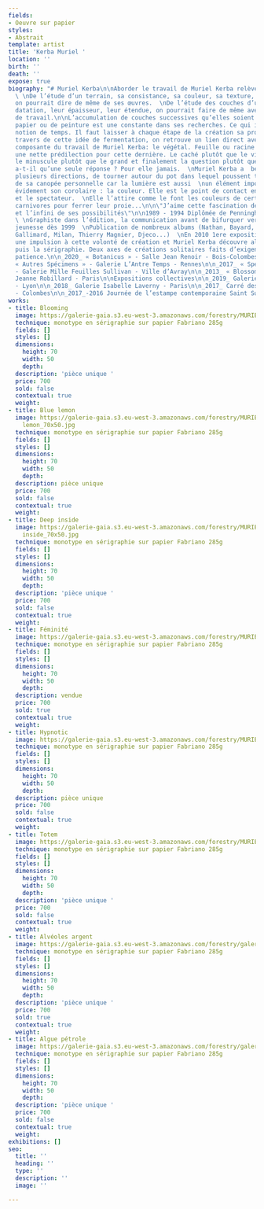 ```yaml
---
fields:
- Oeuvre sur papier
styles:
- Abstrait
template: artist
title: 'Kerba Muriel '
location: ''
birth: ''
death: ''
expose: true
biography: "# Muriel Kerba\n\nAborder le travail de Muriel Kerba relève de la spéléologie.
  \ \nDe l’étude d’un terrain, sa consistance, sa couleur, sa texture,  \nsa composition,
  on pourrait dire de même de ses œuvres.  \nDe l’étude des couches d’un sol, leur
  datation, leur épaisseur, leur étendue, on pourrait faire de même avec son processus
  de travail.\n\nL’accumulation de couches successives qu’elles soient d’encre, de
  papier ou de peinture est une constante dans ses recherches. Ce qui implique une
  notion de temps. Il faut laisser à chaque étape de la création sa propre fermentation.\n\nAu
  travers de cette idée de fermentation, on retrouve un lien direct avec  \nune autre
  composante du travail de Muriel Kerba: le végétal. Feuille ou racine mais  \navec
  une nette prédilection pour cette dernière. Le caché plutôt que le visible,
  le minuscule plutôt que le grand et finalement la question plutôt que la réponse.\n\nN’y
  a-t-il qu’une seule réponse ? Pour elle jamais.  \nMuriel Kerba a  besoin d’explorer
  plusieurs directions, de tourner autour du pot dans lequel poussent toutes les plantes
  de sa canopée personnelle car la lumière est aussi  \nun élément important et
  évidement son corolaire : la couleur. Elle est le point de contact entre son travail
  et le spectateur.  \nElle l’attire comme le font les couleurs de certaines plantes
  carnivores pour ferrer leur proie...\n\n\"J’aime cette fascination de la couleur
  et l’infini de ses possibilités\"\n\n1989 - 1994 Diplômée de Penninghen-Paris
  \ \nGraphiste dans l’édition, la communication avant de bifurquer vers l’illustration
  jeunesse dès 1999  \nPublication de nombreux albums (Nathan, Bayard, Hachette,
  Gallimard, Milan, Thierry Magnier, Djeco...)  \nEn 2010 1ere exposition qui donne
  une impulsion à cette volonté de création et Muriel Kerba découvre alors la céramique
  puis la sérigraphie. Deux axes de créations solitaires faits d’exigence et de
  patience.\n\n_2020_ « Botanicus » - Salle Jean Renoir - Bois-Colombes\n\n_2018_
  « Autres Spécimens » - Galerie L’Antre Temps - Rennes\n\n_2017_ « Spécimens »
  - Galerie Mille Feuilles Sullivan - Ville d’Avray\n\n_2013_ « Blossomville » - Galerie
  Jeanne Robillard - Paris\n\nExpositions collectives\n\n_2019_ Galerie Paul Ripoche
  - Lyon\n\n_2018_ Galerie Isabelle Laverny - Paris\n\n_2017_ Carré des créateurs
  - Colombes\n\n_2017_-2016 Journée de l’estampe contemporaine Saint Sulpice - Paris"
works:
- title: Blooming
  image: https://galerie-gaia.s3.eu-west-3.amazonaws.com/forestry/MURIELKERBA_blooming_70x50.jpg
  technique: monotype en sérigraphie sur papier Fabriano 285g
  fields: []
  styles: []
  dimensions:
    height: 70
    width: 50
    depth: 
  description: 'pièce unique '
  price: 700
  sold: false
  contextual: true
  weight: 
- title: Blue lemon
  image: https://galerie-gaia.s3.eu-west-3.amazonaws.com/forestry/MURIELKERBA_blue
    lemon_70x50.jpg
  technique: monotype en sérigraphie sur papier Fabriano 285g
  fields: []
  styles: []
  dimensions:
    height: 70
    width: 50
    depth: 
  description: pièce unique
  price: 700
  sold: false
  contextual: true
  weight: 
- title: Deep inside
  image: https://galerie-gaia.s3.eu-west-3.amazonaws.com/forestry/MURIELKERBA_deep
    inside_70x50.jpg
  technique: monotype en sérigraphie sur papier Fabriano 285g
  fields: []
  styles: []
  dimensions:
    height: 70
    width: 50
    depth: 
  description: 'pièce unique '
  price: 700
  sold: false
  contextual: true
  weight: 
- title: Féminité
  image: https://galerie-gaia.s3.eu-west-3.amazonaws.com/forestry/MURIELKERBA_féminité_70x50.jpg
  technique: monotype en sérigraphie sur papier Fabriano 285g
  fields: []
  styles: []
  dimensions:
    height: 70
    width: 50
    depth: 
  description: vendue
  price: 700
  sold: true
  contextual: true
  weight: 
- title: Hypnotic
  image: https://galerie-gaia.s3.eu-west-3.amazonaws.com/forestry/MURIELKERBA_hypnotic_70x50.jpg
  technique: monotype en sérigraphie sur papier Fabriano 285g
  fields: []
  styles: []
  dimensions:
    height: 70
    width: 50
    depth: 
  description: pièce unique
  price: 700
  sold: false
  contextual: true
  weight: 
- title: Totem
  image: https://galerie-gaia.s3.eu-west-3.amazonaws.com/forestry/MURIELKERBA_totem_70x50.jpg
  technique: monotype en sérigraphie sur papier Fabriano 285g
  fields: []
  styles: []
  dimensions:
    height: 70
    width: 50
    depth: 
  description: 'pièce unique '
  price: 700
  sold: false
  contextual: true
  weight: 
- title: Alvéoles argent
  image: https://galerie-gaia.s3.eu-west-3.amazonaws.com/forestry/galerie-gaia-muriel-kerba_alveoles-argent_70x50.jpg
  technique: monotype en sérigraphie sur papier Fabriano 285g
  fields: []
  styles: []
  dimensions:
    height: 70
    width: 50
    depth: 
  description: 'pièce unique '
  price: 700
  sold: true
  contextual: true
  weight: 
- title: Algue pétrole
  image: https://galerie-gaia.s3.eu-west-3.amazonaws.com/forestry/galerie-gaia-muriel-kerba_algue-petrole_70x50.jpg
  technique: monotype en sérigraphie sur papier Fabriano 285g
  fields: []
  styles: []
  dimensions:
    height: 70
    width: 50
    depth: 
  description: 'pièce unique '
  price: 700
  sold: false
  contextual: true
  weight: 
exhibitions: []
seo:
  title: ''
  heading: ''
  type: ''
  description: ''
  image: ''

---
```

